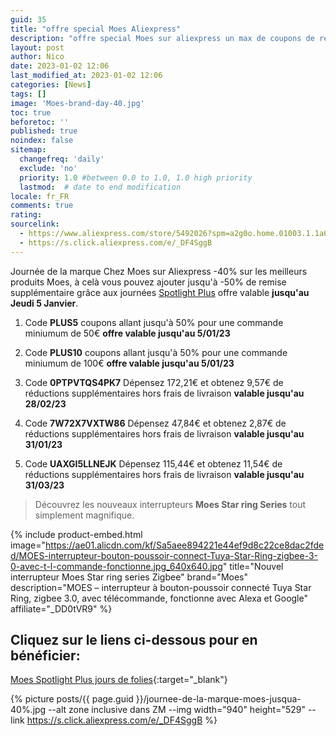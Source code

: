 ```yaml
---
guid: 35
title: "offre special Moes Aliexpress"
description: "offre special Moes sur aliexpress un max de coupons de reduc"
layout: post
author: Nico
date: 2023-01-02 12:06
last_modified_at: 2023-01-02 12:06
categories: [News]
tags: []
image: 'Moes-brand-day-40.jpg'
toc: true
beforetoc: ''
published: true
noindex: false
sitemap:
  changefreq: 'daily'
  exclude: 'no'
  priority: 1.0 #between 0.0 to 1.0, 1.0 high priority
  lastmod:  # date to end modification
locale: fr_FR
comments: true
rating:  
sourcelink:
  - https://www.aliexpress.com/store/5492026?spm=a2g0o.home.01003.1.1a6a7065pbuX37
  - https://s.click.aliexpress.com/e/_DF4SggB
---
```


Journée de la marque Chez Moes sur Aliexpress -40% sur les meilleurs produits Moes, à celà vous pouvez ajouter jusqu'à -50% de remise supplémentaire grâce aux journées [Spotlight Plus](https://s.click.aliexpress.com/e/_DF4SggB) offre valable **jusqu'au Jeudi 5 Janvier**.

1. Code **PLUS5** coupons allant jusqu'à 50% pour une commande miniumum de 50€ **offre valable jusqu'au 5/01/23**
2. Code **PLUS10** coupons allant jusqu'à 50% pour une commande miniumum de 100€ **offre valable jusqu'au 5/01/23**


1. Code **0PTPVTQS4PK7** Dépensez 172,21€ et obtenez 9,57€ de réductions supplémentaires hors frais de livraison **valable jusqu'au 28/02/23**
2. Code **7W72X7VXTW86** Dépensez 47,84€ et obtenez 2,87€ de réductions supplémentaires hors frais de livraison **valable jusqu'au 31/01/23**
3. Code **UAXGI5LLNEJK** Dépensez 115,44€ et obtenez 11,54€ de réductions supplémentaires hors frais de livraison **valable jusqu'au 31/03/23**

> Découvrez les nouveaux interrupteurs **Moes Star ring Series** tout simplement magnifique.

{% include product-embed.html image="https://ae01.alicdn.com/kf/Sa5aee894221e44ef9d8c22ce8dac2fded/MOES-interrupteur-bouton-poussoir-connect-Tuya-Star-Ring-zigbee-3-0-avec-t-l-commande-fonctionne.jpg_640x640.jpg" title="Nouvel interrupteur Moes Star ring series Zigbee" brand="Moes" description="MOES – interrupteur à bouton-poussoir connecté Tuya Star Ring, zigbee 3.0, avec télécommande, fonctionne avec Alexa et Google" affiliate="_DD0tVR9" %}

## Cliquez sur le liens ci-dessous pour en bénéficier:

[Moes Spotlight Plus jours de folies](https://s.click.aliexpress.com/e/_DF4SggB){:target="_blank"}

{% picture posts/{{ page.guid }}/journee-de-la-marque-moes-jusqua-40%.jpg --alt zone inclusive dans ZM --img width="940" height="529" --link https://s.click.aliexpress.com/e/_DF4SggB %}




